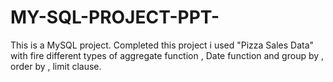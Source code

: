 # MY-SQL-PROJECT-PPT-
This is a MySQL project. Completed this project i used "Pizza Sales Data" with fire different types of aggregate function , Date function and group by , order by , limit clause.
